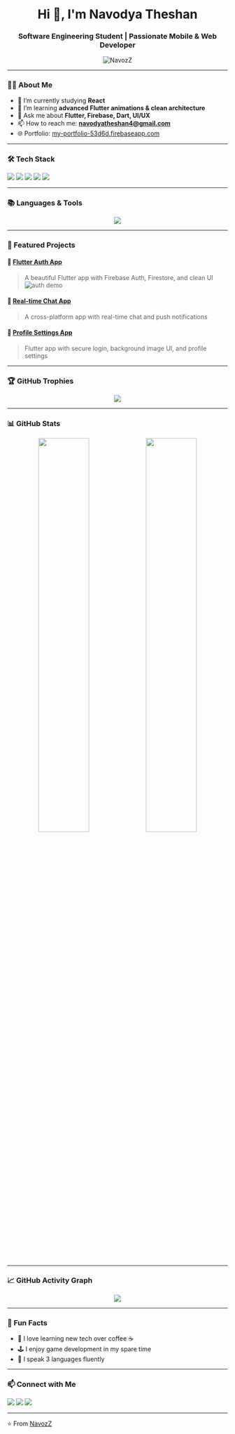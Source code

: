 <h1 align="center">Hi 👋, I'm Navodya Theshan</h1>
<h3 align="center">Software Engineering Student | Passionate Mobile & Web Developer</h3>

<p align="center">
  <img src="https://komarev.com/ghpvc/?username=NavozZ&label=Profile%20views&color=0e75b6&style=flat" alt="NavozZ" />
</p>

---

### 👨‍💻 About Me

- 🔭 I’m currently studying **React**
- 🌱 I’m learning **advanced Flutter animations & clean architecture**
- 💬 Ask me about **Flutter, Firebase, Dart, UI/UX**
- 📫 How to reach me: **[navodyatheshan4@gmail.com](mailto:navodyatheshan4@gmail.com)**
- 🌐 Portfolio: [my-portfolio-53d6d.firebaseapp.com](https://my-portfolio-53d6d.firebaseapp.com/)

---

### 🛠️ Tech Stack

<p>
  <img src="https://img.shields.io/badge/Dart-0175C2?style=for-the-badge&logo=dart&logoColor=white"/>
  <img src="https://img.shields.io/badge/Flutter-02569B?style=for-the-badge&logo=flutter&logoColor=white"/>
  <img src="https://img.shields.io/badge/Firebase-FFCA28?style=for-the-badge&logo=firebase&logoColor=black"/>
  <img src="https://img.shields.io/badge/Git-181717?style=for-the-badge&logo=git&logoColor=white"/>
  <img src="https://img.shields.io/badge/VS%20Code-007ACC?style=for-the-badge&logo=visual-studio-code&logoColor=white"/>
</p>

---

### 📚 Languages & Tools

<p align="center">
  <a href="#"><img src="https://skillicons.dev/icons?i=dart,flutter,firebase,git,github,vscode,figma" /></a>
</p>

---

### 📂 Featured Projects

#### 🚀 [Flutter Auth App](https://github.com/NavozZ/project-one)
> A beautiful Flutter app with Firebase Auth, Firestore, and clean UI  
> ![auth demo](https://user-images.githubusercontent.com/yourusername/demo.gif)

#### 📱 [Real-time Chat App](https://github.com/NavozZ/project-two)
> A cross-platform app with real-time chat and push notifications

#### 🔐 [Profile Settings App](https://github.com/NavozZ/project-three)
> Flutter app with secure login, background image UI, and profile settings

---

### 🏆 GitHub Trophies

<p align="center">
  <img src="https://github-profile-trophy.vercel.app/?username=NavozZ&theme=radical&no-frame=true&no-bg=true&margin-w=4" />
</p>

---

### 📊 GitHub Stats

<p align="center">
  <img src="https://github-readme-stats.vercel.app/api?username=NavozZ&show_icons=true&theme=radical" width="48%"/>
  <img src="https://github-readme-streak-stats.herokuapp.com/?user=NavozZ&theme=radical" width="48%"/>
</p>

---

### 📈 GitHub Activity Graph

<p align="center">
  <img src="https://github-readme-activity-graph.vercel.app/graph?username=NavozZ&theme=radical" />

</p>

---

### 🎯 Fun Facts

- 🧠 I love learning new tech over coffee ☕  
- 🕹️ I enjoy game development in my spare time  
- 💬 I speak 3 languages fluently  

---

### 📫 Connect with Me

<p>
  <a href="https://www.linkedin.com/in/navodya-theshan-9a7397171/" target="_blank"><img src="https://img.shields.io/badge/LinkedIn-blue?style=for-the-badge&logo=linkedin"/></a>
  <a href="https://twitter.com/yourtwitter" target="_blank"><img src="https://img.shields.io/badge/Twitter-1DA1F2?style=for-the-badge&logo=twitter&logoColor=white"/></a>
  <a href="mailto:navodyatheshan4@gmail.com"><img src="https://img.shields.io/badge/Email-D14836?style=for-the-badge&logo=gmail&logoColor=white"/></a>
</p>

---

⭐️ From [NavozZ](https://github.com/NavozZ)
